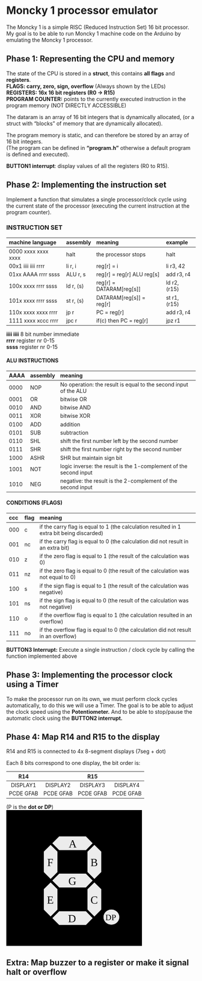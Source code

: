 # Moncky 1 processor emulator

The Moncky 1 is a simple RISC (Reduced Instruction Set) 16 bit processor. My goal is to be able to run Moncky 1 machine code on the Arduino by  emulating the Moncky 1 processor.

## **Phase 1: Representing the CPU and memory**

The state of the CPU is stored in a **struct**, this contains **all flags** and **registers**.  
**FLAGS: carry, zero, sign, overflow** (Always shown by the LEDs)  
**REGISTERS: 16x  16 bit registers (R0 \-\> R15)**  
**PROGRAM COUNTER:** points to the currently executed instruction in the program memory (NOT DIRECTLY ACCESSIBLE)

The dataram is an array of 16 bit integers that is dynamically allocated, (or a struct with “blocks” of memory that are dynamically allocated).

The program memory is static, and can therefore be stored by an array of 16 bit integers.  
(The program can be defined in **“program.h”** otherwise a default program is defined and executed).

**BUTTON1 interrupt**: display values of all the registers (R0 to R15).

## **Phase 2: Implementing the instruction set**

Implement a function that simulates a single processor/clock cycle using the current state of the processor (executing the current  instruction at the program counter).

### INSTRUCTION SET

| machine language | assembly | meaning | example |
| :---- | :---- | :---- | :---- |
| 0000 xxxx xxxx xxxx | halt | the processor stops | halt |
| 00x1 iiii iiii rrrr | li r, i | reg\[r\] \= i | li r3, 42 |
| 01xx AAAA rrrr ssss | ALU r, s | reg\[r\] \= reg\[r\] ALU reg\[s\] | add r3, r4 |
| 100x xxxx rrrr ssss | ld r, (s) | reg\[r\] \= DATARAM\[reg\[s\]\] | ld r2, (r15) |
| 101x xxxx rrrr ssss | st r, (s) | DATARAM\[reg\[s\]\] \= reg\[r\] | st r1, (r15) |
| 110x xxxx xxxx rrrr | jp r | PC \= reg\[r\] | add r3, r4 |
| 1111 xxxx xccc rrrr | jpc r | if(c) then PC \= reg\[r\] | jpz r1 |

**iiii iiii** 8 bit number immediate  
**rrrr** register nr 0-15  
**ssss** register nr 0-15

#### ALU INSTRUCTIONS

| AAAA | assembly | meaning |
| :---- | :---- | :---- |
| 0000 | NOP | No operation: the result is equal to the second input of the ALU |
| 0001 | OR | bitwise OR |
| 0010 | AND | bitwise AND |
| 0011 | XOR | bitwise XOR |
| 0100 | ADD | addition |
| 0101 | SUB | subtraction |
| 0110 | SHL | shift the first number left by the second number |
| 0111 | SHR | shift the first number right by the second number |
| 1000 | ASHR | SHR but maintain sign bit |
| 1001 | NOT | logic inverse: the result is the 1-complement of the second input |
| 1010 | NEG | negative: the result is the 2-complement of the second input |

#### CONDITIONS (FLAGS)

| ccc | flag | meaning |
| :---- | :---- | :---- |
| 000 | c | if the carry flag is equal to 1 (the calculation resulted in 1 extra bit being discarded) |
| 001 | nc | if the carry flag is equal to 0 (the calculation did not result in an extra bit) |
| 010 | z | if the zero flag is equal to 1 (the result of the calculation was 0\) |
| 011 | nz | if the zero flag is equal to 0 (the result of the calculation was not equal to 0\) |
| 100 | s | if the sign flag is equal to 1 (the result of the calculation was negative) |
| 101 | ns | if the sign flag is equal to 0 (the result of the calculation was not negative) |
| 110 | o | if the overflow flag is equal to 1 (the calculation resulted in an overflow) |
| 111 | no | if the overflow flag is equal to 0 (the calculation did not result in an overflow) |

**BUTTON3 Interrupt:** Execute a single instruction / clock cycle by calling the function implemented above

## **Phase 3: Implementing the processor clock using a Timer**

To make the processor run on its own, we must perform clock cycles automatically, to do this we will use a Timer. The goal is to be able to adjust the clock speed using the **Potentiometer.** And to be able to stop/pause the automatic clock using the **BUTTON2 interrupt.**

## **Phase 4: Map R14 and R15 to the display**

R14 and R15  is connected to 4x 8-segment displays (7seg \+ dot)

Each 8 bits correspond to one display, the bit order is:

| R14 |  | R15 |  |
| :---: | :---: | :---: | :---: |
| DISPLAY1 | DISPLAY2 | DISPLAY3 | DISPLAY4 |
| PCDE GFAB | PCDE GFAB | PCDE GFAB | PCDE GFAB |

(P is the **dot or DP**)  
![display segments legend](diagram-8seg-display.png)

## **Extra: Map buzzer to a register or make it signal halt or overflow**
